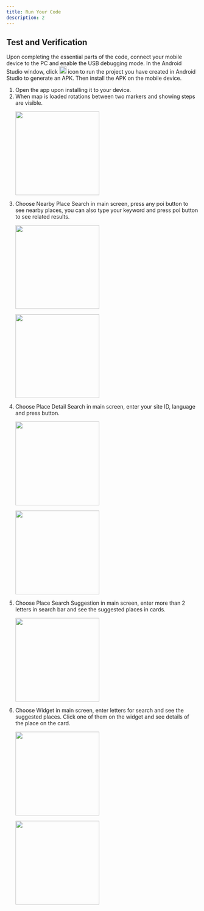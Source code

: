 ```yaml
---
title: Run Your Code
description: 2
---
```


<h2><strong>Test and Verification</strong></h2>
<p>Upon completing the essential parts of the code, connect your mobile device to the PC and enable the USB debugging mode. In the Android Studio window, click  <img style="width: 19.00px" src="https://github.com/mustafasurucuu/HmsSiteKitCodelab/blob/master/assets/run_image.png?raw=true">  icon to run the project you have created in Android Studio to generate an APK. Then install the APK on the mobile device.</p>

<ol type="1">
	<li>Open the app upon installing it to your device.</li>
	<li>When map is loaded rotations between two markers and showing steps are visible.
    <p><img style="width: 220.00px" src="https://raw.githubusercontent.com/mustafasurucuu/HmsSiteKitCodelab/master/assets/keywordSearch.png" onclick="imageclick(src)"></p>
  <li>Choose Nearby Place Search in main screen, press any poi button to see nearby places, you can also type your keyword and press poi button to see related results.
    <p><img style="width: 220.00px" src="https://raw.githubusercontent.com/mustafasurucuu/HmsSiteKitCodelab/master/assets/nearbySearch_1.png"></p>
    <p><img style="width: 220.00px" src="https://raw.githubusercontent.com/mustafasurucuu/HmsSiteKitCodelab/master/assets/nearbySearch_2.png"></p></li>
	<li>Choose Place Detail Search in main screen, enter your site ID, language and press button.
    <p><img style="width: 220.00px" src="https://raw.githubusercontent.com/mustafasurucuu/HmsSiteKitCodelab/master/assets/placeDetail_1.png"></p>
    <p><img style="width: 220.00px" src="https://raw.githubusercontent.com/mustafasurucuu/HmsSiteKitCodelab/master/assets/placeDetail_2.png"></p></li>
  <li>Choose Place Search Suggestion in main screen, enter more than 2 letters in search bar and see the suggested places in cards.
    <p><img style="width: 220.00px" src="https://raw.githubusercontent.com/mustafasurucuu/HmsSiteKitCodelab/master/assets/searchSuggestion.png"></p></li>
  <li>Choose Widget in main screen, enter letters for search and see the suggested places. Click one of them on the widget and see details of the place on the card.
    <p><img style="width: 220.00px" src="https://raw.githubusercontent.com/mustafasurucuu/HmsSiteKitCodelab/master/assets/widget_1.png"></p>
    <p><img style="width: 220.00px" src="https://raw.githubusercontent.com/mustafasurucuu/HmsSiteKitCodelab/master/assets/widget_2.png"></p></li>
